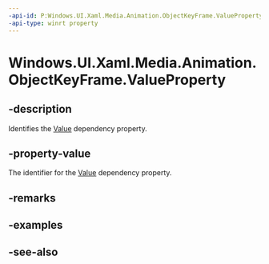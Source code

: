 ```yaml
---
-api-id: P:Windows.UI.Xaml.Media.Animation.ObjectKeyFrame.ValueProperty
-api-type: winrt property
---
```


<!-- Property syntax
public Windows.UI.Xaml.DependencyProperty ValueProperty { get; }
-->

# Windows.UI.Xaml.Media.Animation.ObjectKeyFrame.ValueProperty

## -description
Identifies the [Value](objectkeyframe_value.md) dependency property.



## -property-value
The identifier for the [Value](objectkeyframe_value.md) dependency property.

## -remarks

## -examples

## -see-also
